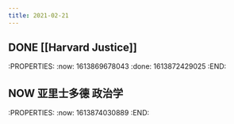 ```yaml
---
title: 2021-02-21
---
```


## DONE [[Harvard Justice]]
:PROPERTIES:
:now: 1613869678043
:done: 1613872429025
:END:
## NOW 亚里士多德 政治学
:PROPERTIES:
:now: 1613874030889
:END:
##
##
